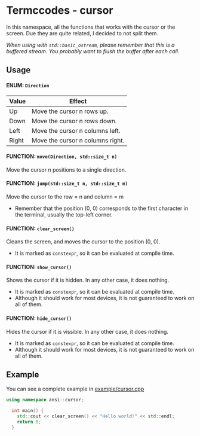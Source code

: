 # Termccodes - cursor
In this namespace, all the functions that works with the cursor or the screen. Due they are quite related, I decided to not split them.

*When using with `std::basic_ostream`, please remember
that this is a buffered stream. You probably want to
flush the buffer after each call.*

## Usage
#### ENUM: `Direction`
|Value|Effect|
|---|---|
|Up|Move the cursor n rows up.|
|Down|Move the cursor n rows down.|
|Left|Move the cursor n columns left.|
|Right|Move the cursor n columns right.|

#### FUNCTION: `move(Direction, std::size_t n)`
Move the cursor n positions to a single direction.

#### FUNCTION: `jump(std::size_t n, std::size_t m)`
Move the cursor to the row = n and column = m
- Remember that the position (0, 0) corresponds to the first character in the terminal, usually the top-left corner.

#### FUNCTION: `clear_screen()`
Cleans the screen, and moves the cursor to the position (0, 0).
- It is marked as `constexpr`, so it can be evaluated at compile time.

#### FUNCTION: `show_cursor()`
Shows the cursor if it is hidden. In any other case, it does nothing.
- It is marked as `constexpr`, so it can be evaluated at compile time.
- Although it should work for most devices, it is not guaranteed to work on all of them.

#### FUNCTION: `hide_cursor()`
Hides the cursor if it is vissible. In any other case, it does nothing.
- It is marked as `constexpr`, so it can be evaluated at compile time.
- Although it should work for most devices, it is not guaranteed to work on all of them.

## Example
You can see a complete example in [example/cursor.cpp](../example/cursor.cpp)

```cpp
using namespace ansi::cursor;

  int main() {
    std::cout << clear_screen() << "Hello world!" << std::endl;    
    return 0;
  }
```